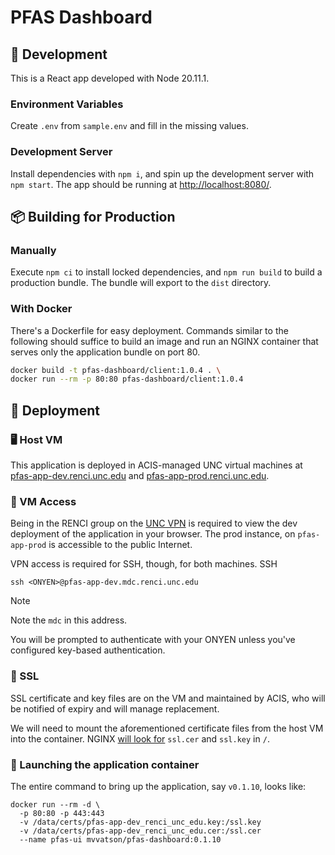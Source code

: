 # PFAS Dashboard

## 🚧 Development

This is a React app developed with Node 20.11.1.

### Environment Variables

Create `.env` from `sample.env` and fill in the missing values.

### Development Server

Install dependencies with `npm i`, and spin up the development server with `npm start`.
The app should be running at [http://localhost:8080/](http://localhost:8080/).

## 📦 Building for Production

### Manually

Execute `npm ci` to install locked dependencies, and `npm run build` to build a production bundle. The bundle will export to the `dist` directory.

### With Docker

There's a Dockerfile for easy deployment.
Commands similar to the following should suffice to build an image
and run an NGINX container that serves only the application bundle on port 80.

```bash
docker build -t pfas-dashboard/client:1.0.4 . \
docker run --rm -p 80:80 pfas-dashboard/client:1.0.4
```

## 🚢 Deployment

### 🖥 Host VM

This application is deployed in ACIS-managed UNC virtual machines at [pfas-app-dev.renci.unc.edu](https://pfas-app-dev.renci.unc.edu) and [pfas-app-prod.renci.unc.edu](https://pfas-app-prod.renci.unc.edu).

### 🪪 VM Access

Being in the RENCI group on the [UNC VPN](https://vpn.unc.edu) is required to view the dev deployment of the application in your browser. The prod instance, on `pfas-app-prod` is accessible to the public Internet.

VPN access is required for SSH, though, for both machines. SSH

```
ssh <ONYEN>@pfas-app-dev.mdc.renci.unc.edu
```

> [!NOTE]
> Note the `mdc` in this address.

You will be prompted to authenticate with your ONYEN unless you've configured key-based authentication.

### 🔑 SSL

SSL certificate and key files are on the VM and maintained by ACIS, who will be notified of expiry and will manage replacement.

We will need to mount the aforementioned certificate files from the host VM into the container. NGINX [will look for](./server.conf) `ssl.cer` and `ssl.key` in `/`.

### 🚀 Launching the application container

The entire command to bring up the application, say `v0.1.10`, looks like:
```
docker run --rm -d \
  -p 80:80 -p 443:443
  -v /data/certs/pfas-app-dev_renci_unc_edu.key:/ssl.key
  -v /data/certs/pfas-app-dev_renci_unc_edu.cer:/ssl.cer
  --name pfas-ui mvvatson/pfas-dashboard:0.1.10
```
